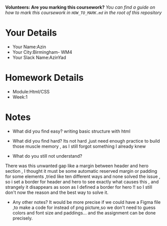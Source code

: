 <!--

The title for your pull request should be made in this format

CITY CLASS_NO - FIRST_NAME LAST_NAME - MODULE - WEEK_NO

For example,

London Class 7 - Chris Owen - HTML/CSS - Week 1

Please complete the details below this message

-->

**Volunteers: Are you marking this coursework?** _You can find a guide on how to mark this coursework in `HOW_TO_MARK.md` in the root of this repository_

# Your Details

- Your Name:Azin
- Your City:Birmingham- WM4
- Your Slack Name:AzinYad

# Homework Details

- Module:Html/CSS
- Week:1

# Notes

- What did you find easy?
writing basic structure with html 
- What did you find hard?
Its not hard ,just need enough practice to build those muscle memory , as I still forgot something I already knew 

- What do you still not understand?

There was this unwanted gap like a margin between header and hero section , I thought it must be some automatic reserved margin or padding for some elements ,tried like ten different ways and none solved the issue , so i set a border for header and hero to see exactly what causes this , and strangely it disappears as soon as I defined a border for hero !! so I still don't now the reason and the best way to solve it.

- Any other notes?
It would be more precise if we could have a Figma file ,to make a code for instead of png picture,so we don't need to guess  colors and font size and paddings... and the assignment can be done precisely.